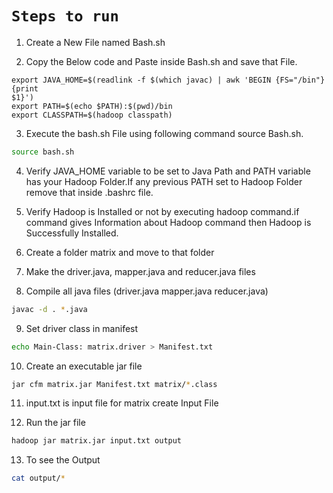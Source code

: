 # `Steps to run`

1. Create a New File named Bash.sh

2. Copy the Below code and Paste inside Bash.sh and save that File.
```
export JAVA_HOME=$(readlink -f $(which javac) | awk 'BEGIN {FS="/bin"} {print
$1}')
export PATH=$(echo $PATH):$(pwd)/bin
export CLASSPATH=$(hadoop classpath)
```

3. Execute the bash.sh File using following command source Bash.sh.
```sh
source bash.sh
```

4. Verify JAVA_HOME variable to be set to Java Path and PATH variable has your Hadoop Folder.If any previous PATH set to Hadoop Folder remove that inside .bashrc
file.

5. Verify Hadoop is Installed or not by executing hadoop command.if command gives Information about Hadoop command then Hadoop is Successfully Installed.

6. Create a folder matrix and move to that folder

7. Make the driver.java, mapper.java and reducer.java files

8. Compile all java files (driver.java mapper.java reducer.java)
```sh
javac -d . *.java
```

9. Set driver class in manifest
```sh
echo Main-Class: matrix.driver > Manifest.txt
```

10. Create an executable jar file
```sh
jar cfm matrix.jar Manifest.txt matrix/*.class
```

11. input.txt is input file for matrix create Input File

12. Run the jar file
```sh
hadoop jar matrix.jar input.txt output
```

13. To see the Output
```sh
cat output/*
```
